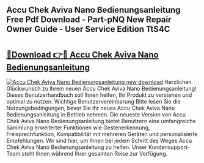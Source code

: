 ## Accu Chek Aviva Nano Bedienungsanleitung Free Pdf Download - Part-pNQ New Repair Owner Guide - User Service Edition TtS4C

# <h2><a href="http://df59om.blite.top/?on=Accu+Chek+Aviva+Nano+Bedienungsanleitung">🔗Download 👉🔴 Accu Chek Aviva Nano Bedienungsanleitung</a></h2>

[![Accu Chek Aviva Nano Bedienungsanleitung new download](https://i.imgur.com/lujVjoI.png)](http://df59om.blite.top/?on=Accu+Chek+Aviva+Nano+Bedienungsanleitung)
Herzlichen Glückwunsch zu Ihrem neuen Accu Chek Aviva Nano Bedienungsanleitung! Dieses Benutzerhandbuch soll Ihnen helfen, Ihr Produkt zu verstehen und optimal zu nutzen. Wichtige Benutzervereinbarung Bitte lesen Sie die Nutzungsbedingungen, bevor Sie Ihr neues Accu Chek Aviva Nano Bedienungsanleitung in Betrieb nehmen. Die neueste Version von Accu Chek Aviva Nano Bedienungsanleitung bietet Benutzern eine umfangreiche Sammlung erweiterter Funktionen wie Gestenerkennung, Freisprechfunktion, Kompatibilität mit mehreren Geräten und personalisierte Empfehlungen. Wir sind hier, um Ihnen bei jedem Schritt des Weges Accu Chek Aviva Nano Bedienungsanleitung zu helfen. Unser Kundensupport-Team steht Ihnen während Ihrer gesamten Reise zur Verfügung.
